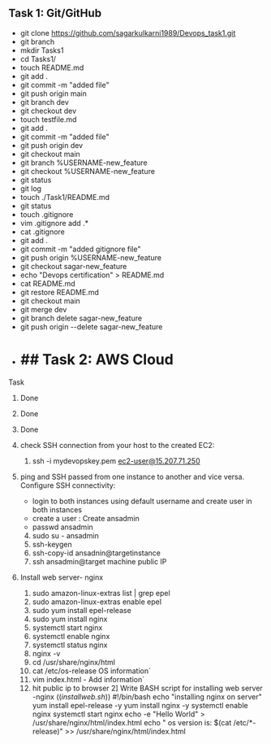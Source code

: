  ## Task 1: Git/GitHub
* git clone https://github.com/sagarkulkarni1989/Devops_task1.git
* git branch
* mkdir Tasks1
* cd Tasks1/
* touch README.md
* git add .
* git commit -m "added file"
* git push origin main
* git branch dev
* git checkout dev
* touch testfile.md
* git add .
* git commit -m "added file"
* git push origin dev
* git checkout main
* git branch %USERNAME-new_feature
* git checkout %USERNAME-new_feature
* git status
* git log
* touch ./Task1/README.md
* git status
* touch .gitignore
* vim .gitignore    add  .*
* cat .gitignore
* git add .
* git commit -m "added gitignore file"
* git push origin %USERNAME-new_feature
* git checkout sagar-new_feature
* echo "Devops certification" > README.md
* cat README.md
* git restore README.md
* git checkout main
* git merge dev
* git branch delete sagar-new_feature
* git push origin --delete sagar-new_feature
* # ## Task 2: AWS Cloud
Task 
1. Done
2. Done 
3. Done 
4. check SSH connection from your host to the created EC2: 
      1. ssh -i mydevopskey.pem ec2-user@15.207.71.250

5. ping and SSH passed from one instance to another and vice versa. Configure SSH connectivity:
	 - login to both instances using default username and create user in both instances
	 - create a user : Create ansadmin
	 - passwd ansadmin
	4. sudo su - ansadmin
	6. ssh-keygen
	7. ssh-copy-id ansadnin@targetinstance
 	8. ssh ansadmin@target machine public IP
6. Install web server- nginx
	1. sudo amazon-linux-extras list | grep epel
	2. sudo amazon-linux-extras enable epel
	3. sudo yum install epel-release
	4. sudo yum install nginx
	5. systemctl start nginx
	6. systemctl enable nginx
	7. systemctl status nginx
	8. nginx -v
	9. cd /usr/share/nginx/html
	10. cat /etc/os-release   OS information`
	11. vim index.html    - Add information`
	12. hit public ip to browser
2] Write BASH script for installing web server -nginx
((*installweb.sh*))
#!/bin/bash
echo "installing nginx on server"
yum install epel-release -y
yum install nginx -y
systemctl enable nginx
systemctl start nginx
echo -e "Hello World" > /usr/share/nginx/html/index.html
echo " os version is: $(cat /etc/*-release)" >> /usr/share/nginx/html/index.html
